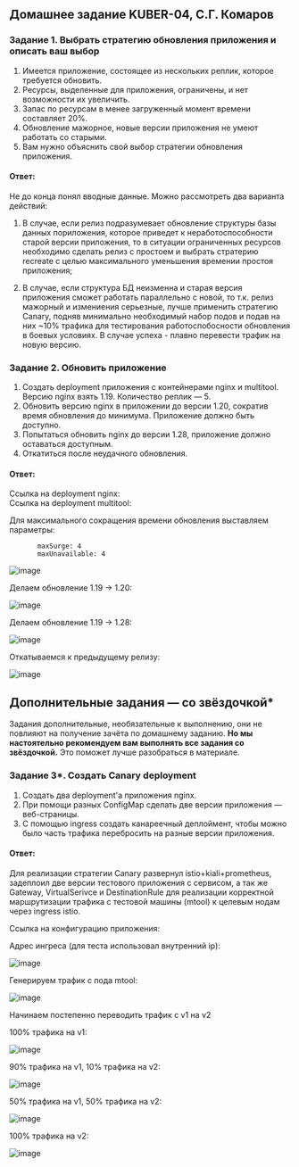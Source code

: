 ## Домашнее задание KUBER-04, С.Г. Комаров

### Задание 1. Выбрать стратегию обновления приложения и описать ваш выбор

1. Имеется приложение, состоящее из нескольких реплик, которое требуется обновить.
2. Ресурсы, выделенные для приложения, ограничены, и нет возможности их увеличить.
3. Запас по ресурсам в менее загруженный момент времени составляет 20%.
4. Обновление мажорное, новые версии приложения не умеют работать со старыми.
5. Вам нужно объяснить свой выбор стратегии обновления приложения.

#### Ответ:

Не до конца понял вводные данные. Можно рассмотреть два варианта действий:

1. В случае, если релиз подразумевает обновление структуры базы данных пориложения, которое приведет к неработоспособности старой версии приложения, то в ситуации ограниченных ресурсов необходимо сделать релиз с простоем и выбрать стратерию recreate с целью максимального уменьшения времении простоя приложения;

2.  В случае, если структура БД неизменна и старая версия приложения сможет работать параллельно с новой, то т.к. релиз мажорный и измениения серьезные, лучше применить стратегию Сanary, подняв минимально необходимый набор подов и подав на них ~10% трафика для тестирования работоспобосности обновления в боевых условиях. В случае успеха - плавно перевести трафик на новую версию.


### Задание 2. Обновить приложение

1. Создать deployment приложения с контейнерами nginx и multitool. Версию nginx взять 1.19. Количество реплик — 5.
2. Обновить версию nginx в приложении до версии 1.20, сократив время обновления до минимума. Приложение должно быть доступно.
3. Попытаться обновить nginx до версии 1.28, приложение должно оставаться доступным.
4. Откатиться после неудачного обновления.

#### Ответ:  

Ссылка на deployment nginx:  
Ссылка на deployment multitool:  

Для максимального сокращения времени обновления выставляем параметры:  

```    rollingUpdate:
       maxSurge: 4
       maxUnavailable: 4
```

![image](https://github.com/komaroff-ski/dev_ops_netology/assets/93157702/2c35d678-dc91-47e4-9f7e-8ea7a7126ed0)

Делаем обновление 1.19 -> 1.20:

![image](https://github.com/komaroff-ski/dev_ops_netology/assets/93157702/66ab258a-f060-45bb-a079-384e6cb049b2)

Делаем обновление 1.19 -> 1.28:

![image](https://github.com/komaroff-ski/dev_ops_netology/assets/93157702/1ba26856-706c-46a6-a838-db1b0fc72e0c)

Откатываемся к предыдущему релизу:

![image](https://github.com/komaroff-ski/dev_ops_netology/assets/93157702/7d70f58d-1b83-4d75-87b1-f15766df3caf)


## Дополнительные задания — со звёздочкой*

Задания дополнительные, необязательные к выполнению, они не повлияют на получение зачёта по домашнему заданию. **Но мы настоятельно рекомендуем вам выполнять все задания со звёздочкой.** Это поможет лучше разобраться в материале.   

### Задание 3*. Создать Canary deployment

1. Создать два deployment'а приложения nginx.
2. При помощи разных ConfigMap сделать две версии приложения — веб-страницы.
3. С помощью ingress создать канареечный деплоймент, чтобы можно было часть трафика перебросить на разные версии приложения.

#### Ответ:

Для реализации стратегии Canary развернул istio+kiali+prometheus, задеплоил две версии тестового приложения с сервисом, а так же Gateway, VirtualSerivce и DestinationRule для реализации корректной маршрутизации трафика с тестовой машины (mtool) к целевым нодам через ingress istio.

Ссылка на конфигурацию приложения:

Адрес ингреса (для теста использовал внутренний ip):

![image](https://github.com/komaroff-ski/dev_ops_netology/assets/93157702/c9223b00-95f7-4e1d-ab2f-8d6a286705e9)

Генерируем трафик с пода mtool:  

![image](https://github.com/komaroff-ski/dev_ops_netology/assets/93157702/df499972-fe60-477b-b1f1-56a28d099f20)

Начинаем постепенно переводить трафик с v1 на v2

100% трафика на v1:  

![image](https://github.com/komaroff-ski/dev_ops_netology/assets/93157702/091cc3da-cd3b-4461-ba3a-4609acf6e480)

90% трафика на v1, 10% трафика на v2:  

![image](https://github.com/komaroff-ski/dev_ops_netology/assets/93157702/b689d29e-bf8e-4223-993f-80fc38a0ab99)

50% трафика на v1, 50% трафика на v2:  

![image](https://github.com/komaroff-ski/dev_ops_netology/assets/93157702/6ac57a75-7a60-46a7-90f0-3ea010749f3e)

100% трафика на v2:  

![image](https://github.com/komaroff-ski/dev_ops_netology/assets/93157702/f8f63722-9892-4d30-af18-1ce5a37799a9)
